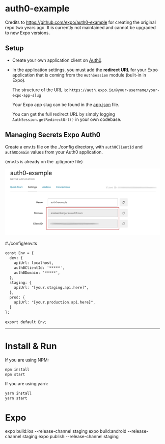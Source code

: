 # auth0-example
Credits to https://github.com/expo/auth0-example for creating the original repo two years ago. It is currently not maintained and cannot be upgraded to new Expo versions.

## Setup
* Create your own application client on [Auth0](https://auth0.com).
* In the application settings, you must add the **redirect URL** for your Expo application that is coming from the `AuthSession` module (built-in in Expo).

  The structure of the URL is:
  `https://auth.expo.io/@your-username/your-expo-app-slug`

  Your Expo app slug can be found in the [app.json](app.json) file.

  You can get the full redirect URL by simply logging `AuthSession.getRedirectUrl()` in your own codebase.

## Managing Secrets Expo Auth0
Create a env.ts file on the ./config directory, with `auth0ClientId` and `auth0Domain` values from your Auth0 application. 

(env.ts is already on the .gitignore file)

![Application Settings](images/image-1.jpeg)

#./config/env.ts 
```
const Env = {
  dev: {
    apiUrl: localhost,
    auth0ClientId: '*****',
    auth0Domain: '*****',
  },
  staging: {
    apiUrl: "[your.staging.api.here]",
  },
  prod: {
    apiUrl: "[your.production.api.here]",
  }
};

export default Env;
```

________________________

# Install & Run
If you are using NPM:
```
npm install
npm start
```

If you are using yarn:
```
yarn install
yarn start
```



# Expo
expo build:ios --release-channel staging
expo build:android --release-channel staging
expo publish --release-channel staging

